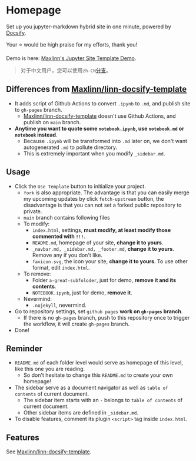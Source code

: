 # Homepage

Set up you jupyter-markdown hybrid site in one minute, powered by [Docsify](https://docsify.js.org/).

Your :star: would be high praise for my efforts, thank you!

Demo is here: [Maxlinn's Jupyter Site Template Demo](https://maxlinn.github.io/linn-jupyter-site-template).

> 对于中文用户，您可以使用`zh-CN`[分支](https://github.com/Maxlinn/linn-jupyter-site-template/tree/zh-CN)。

## Differences from [Maxlinn/linn-docsify-template](https://github.com/Maxlinn/linn-docsify-template)

- It adds script of  Github Actions to convert `.ipynb` to `.md`, and publish site to `gh-pages` branch.
  - [Maxlinn/linn-docsify-template](https://github.com/Maxlinn/linn-docsify-template) doesn't use Github Actions, and publish on `main` branch.
- **Anytime you want to quote some `notebook.ipynb`, use `notebook.md` or `notebook` instead**. 
  - Because `.ipynb` will be transformed into `.md` later on, we don't want autogenerated `.md` to pollute directory.
  - This is extremely important when you modify `_sidebar.md`.

## Usage

- Click the `Use Template` button to initialize your project.
  - `fork` is also appropriate. The advantage is that you can easily merge my upcoming updates by click `fetch-upstream` button, the disadvantage is that you can not set a forked public repository to private.
  - `main` branch contains following files
  - To modify:
    - `index.html`, settings, **must modify, at least modify those commented with `!!!`**.
    - `README.md`, homepage of your site, **change it to yours**.
    - `_navbar.md, _sidebar.md, _footer.md`, **change it to yours**. Remove any if you don't like.
    - `favicon.svg`, the icon your site, **change it to yours**. To use other format, edit `index.html`.
  - To remove:
    - Folder `a-great-subfoloder`, just for demo, **remove it and its contents**.
    - `NOTEBOOK.ipynb`, just for demo, **remove it**.
  - Nevermind:
    - `.nojekyll`, nevermind.
- Go to repository settings, set `github pages` **work on `gh-pages` branch**.
  - If there is no `gh-pages` branch, push to this repository once to trigger the workflow, it will create `gh-pages` branch.
- Done!

## Reminder

- `README.md` of each folder level would serve as homepage of this level, like this one you are reading. 
  - So don't hesitate to change this `README.md` to create your own homepage!
- The sidebar serve as a document navigator as well as `table of contents` of current document.
  - The sidebar item starts with an `-` belongs to `table of contents` of current document.
  - Other sidebar items are defined in `_sidebar.md`.
- To disable features, comment its plugin `<script>` tag inside `index.html`.

## Features

See [Maxlinn/linn-docsify-template](https://github.com/Maxlinn/linn-docsify-template).